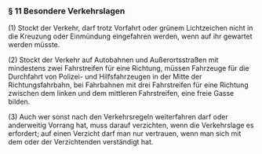 ### § 11 Besondere Verkehrslagen

(1)
Stockt der Verkehr, darf trotz Vorfahrt oder grünem Lichtzeichen nicht in die Kreuzung oder Einmündung eingefahren werden, wenn auf ihr gewartet werden müsste.

(2)
Stockt der Verkehr auf Autobahnen und Außerortsstraßen mit mindestens zwei Fahrstreifen für eine Richtung, müssen Fahrzeuge für die Durchfahrt von Polizei- und Hilfsfahrzeugen in der Mitte der Richtungsfahrbahn, bei Fahrbahnen mit drei Fahrstreifen für eine Richtung zwischen dem linken und dem mittleren Fahrstreifen, eine freie Gasse bilden.

(3)
Auch wer sonst nach den Verkehrsregeln weiterfahren darf oder anderweitig Vorrang hat, muss darauf verzichten, wenn die Verkehrslage es erfordert; auf einen Verzicht darf man nur vertrauen, wenn man sich mit dem oder der Verzichtenden verständigt hat.
